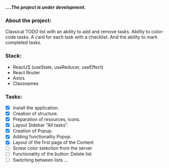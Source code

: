 ##### ....The project is under development.

### About the project: 
Classical TODO list with an ability to add and remove tasks. 
Ability to color-code tasks.
A card for each task with a checklist.
And the ability to mark completed tasks.

### Stack:

- ReactJS (useState, useReducer, useEffect)
- React Router
- Axios
- Classnames

### Tasks:

- [x] Install the application.
- [x] Creation of structure.
- [x] Preparation of resources, icons.
- [x] Layout Sidebar "All tasks".
- [x] Creation of Popup.
- [x] Adding functionality Popup.
- [x] Layout of the first page of the Content
- [ ] Screw color selection from the server
- [ ] Functionality of the button: Delete list
- [ ] Switching between lists
    ...
